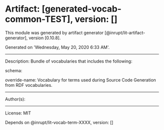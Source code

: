 # Artifact: [generated-vocab-common-TEST], version: []

This module was generated by artifact generator [@inrupt/lit-artifact-generator], version [0.10.8].

Generated on 'Wednesday, May 20, 2020 6:33 AM'.

---

Description: Bundle of vocabularies that includes the following:

  schema: 

  override-name: Vocabulary for terms used during Source Code Generation from RDF vocabularies.

---

Author(s): 

---

License: MIT

Depends on @inrupt/lit-vocab-term-XXXX, version: []
